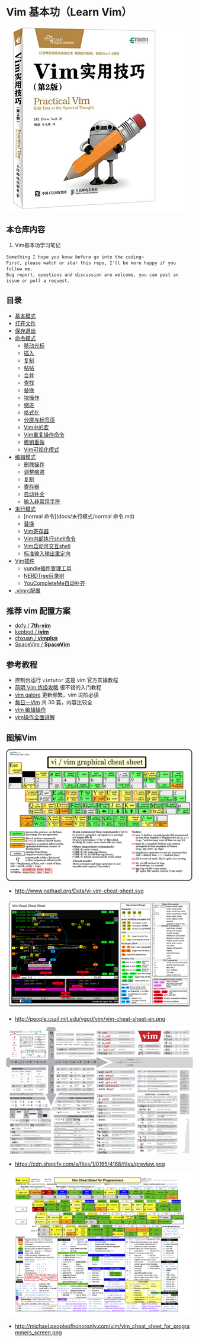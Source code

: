 # Vim 基本功（Learn Vim）

![20190917_193517_45](image/20190917_193517_45.png)

## 本仓库内容

1. Vim基本功学习笔记

```
Something I hope you know before go into the coding~
First, please watch or star this repo, I'll be more happy if you follow me.
Bug report, questions and discussion are welcome, you can post an issue or pull a request.
```

## 目录

* [基本模式](docs/基本模式.md)
* [打开文件](docs/打开文件.md)
* [保存退出](docs/保存退出.md)
* [命令模式](docs/命令模式.md)
    * [移动光标](docs/命令模式/移动光标.md)
    * [插入](docs/命令模式/插入.md)
    * [复制](docs/命令模式/复制.md)
    * [粘贴](docs/命令模式/粘贴.md)
    * [合并](docs/命令模式/合并.md)
    * [查找](docs/命令模式/查找.md)
    * [替换](docs/命令模式/替换.md)
    * [块操作](docs/命令模式/块操作.md)
    * [缩进](docs/命令模式/缩进.md)
    * [格式化](docs/命令模式/格式化.md)
    * [分屏与标签页](docs/命令模式/分屏与标签页.md)
    * [Vim中的宏](docs/命令模式/Vim中的宏.md)
    * [Vim重复操作命令](docs/命令模式/Vim重复操作命令.md)
    * [撤销重做](docs/命令模式/撤销重做.md)
    * [Vim可视化模式](docs/命令模式/Vim可视化模式.md)
* [编辑模式](docs/编辑模式.md)
    * [删除操作](docs/编辑模式/删除操作.md)
    * [调整缩进](docs/编辑模式/调整缩进.md)
    * [复制](docs/编辑模式/复制.md)
    * [寄存器](docs/编辑模式/寄存器.md)
    * [自动补全](docs/编辑模式/自动补全.md)
    * [输入非常用字符](docs/编辑模式/输入非常用字符.md)
* [末行模式](docs/末行模式.md)
    * [normal 命令](docs/末行模式/normal 命令.md)
    * [替换](docs/末行模式/替换.md)
    * [Vim寄存器](docs/末行模式/Vim寄存器.md)
    * [Vim内部执行shell命令](docs/末行模式/Vim内部执行shell命令.md)
    * [Vim启动可交互shell](docs/末行模式/Vim启动可交互shell.md)
    * [标准输入输出重定向](docs/末行模式/标准输入输出重定向.md)
* [Vim插件](docs/Vim插件.md)
    * [vundle插件管理工具](docs/Vim插件/vundle插件管理工具.md)
    * [NERDTree目录树](docs/Vim插件/NERDTree目录树.md)
    * [YouCompleteMe自动补齐](docs/Vim插件/YouCompleteMe自动补齐.md)
* [.vimrc配置](docs/vimrc配置.md)

## 推荐 vim 配置方案

  - [dofy / **7th-vim**](https://github.com/dofy/7th-vim)
  - [kepbod / **ivim**](https://github.com/kepbod/ivim)
  - [chxuan / **vimplus**](https://github.com/chxuan/vimplus)
  - [SpaceVim / **SpaceVim**](https://github.com/SpaceVim/SpaceVim)

## 参考教程

- 控制台运行 `vimtutor` 这是 vim 官方实操教程
- [简明 Vim 练级攻略](http://coolshell.cn/articles/5426.html) 很不错的入门教程
- [vim galore](https://github.com/mhinz/vim-galore) 更新频繁，vim 进阶必读
- [每日一Vim](http://liuzhijun.iteye.com/category/270228) 共 30 篇，内容比较全
- [vim 编辑操作](https://blog.csdn.net/weixin_43378248/article/details/85554935)
- [vim操作全面讲解](https://www.cnblogs.com/hustskyking/archive/2013/06/11/linux-learning-details.html)

## 图解Vim

![20190917_192906_38](image/20190917_192906_38.png)
* <http://www.nathael.org/Data/vi-vim-cheat-sheet.svg>

![20190917_192921_43](image/20190917_192921_43.png)
* <http://people.csail.mit.edu/vgod/vim/vim-cheat-sheet-en.png>

![20190917_192946_14](image/20190917_192946_14.png)
* <https://cdn.shopify.com/s/files/1/0165/4168/files/preview.png>

![20190917_193008_29](image/20190917_193008_29.png)
* <http://michael.peopleofhonoronly.com/vim/vim_cheat_sheet_for_programmers_screen.png>

